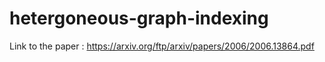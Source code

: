 # hetergoneous-graph-indexing

Link to the paper : https://arxiv.org/ftp/arxiv/papers/2006/2006.13864.pdf
